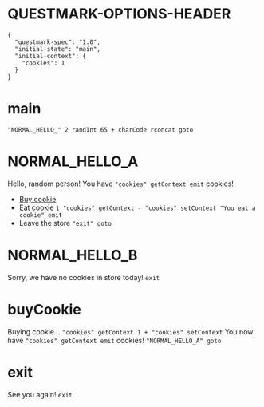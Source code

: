 # QUESTMARK-OPTIONS-HEADER

    {
      "questmark-spec": "1.0",
      "initial-state": "main",
      "initial-context": {
        "cookies": 1
      }
    }

# main

`"NORMAL_HELLO_" 2 randInt 65 + charCode rconcat goto`

# NORMAL_HELLO_A

Hello, random person!
You have `"cookies" getContext emit` cookies!

* [Buy cookie](#buyCookie)
* [Eat cookie](#NORMAL_HELLO_A) `1 "cookies" getContext - "cookies" setContext "You eat a cookie" emit`
* Leave the store `"exit" goto`

# NORMAL_HELLO_B

Sorry, we have no cookies in store today!
`exit`

# buyCookie

Buying cookie...
`"cookies" getContext 1 + "cookies" setContext`
You now have `"cookies" getContext emit` cookies!
`"NORMAL_HELLO_A" goto`

# exit

See you again!
`exit`